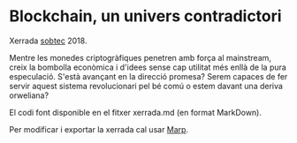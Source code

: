 # Blockchain, un univers contradictori

Xerrada [sobtec](http://sobtec.cat) 2018. 

Mentre les monedes criptogràfiques penetren amb força al mainstream, creix la bombolla econòmica i d'idees sense cap utilitat més enllà de la pura especulació. 
S'està avançant en la direcció promesa? Serem capaces de fer servir aquest sistema revolucionari pel bé comú o estem davant una deriva orweliana?

El codi font disponible en el fitxer xerrada.md (en format MarkDown). 

Per modificar i exportar la xerrada cal usar [Marp](https://yhatt.github.io/marp/).
